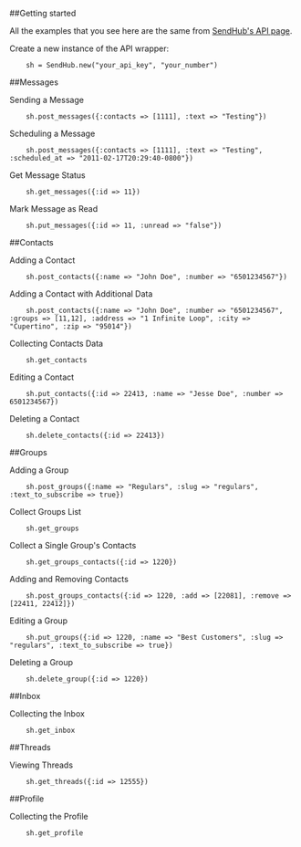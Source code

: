 ##Getting started

All the examples that you see here are the same from [SendHub's API page](http://apidocs.sendhub.com/).

Create a new instance of the API wrapper:

		sh = SendHub.new("your_api_key", "your_number")

##Messages

Sending a Message

		sh.post_messages({:contacts => [1111], :text => "Testing"})

Scheduling a Message

		sh.post_messages({:contacts => [1111], :text => "Testing", :scheduled_at => "2011-02-17T20:29:40-0800"})

Get Message Status

		sh.get_messages({:id => 11})

Mark Message as Read

		sh.put_messages({:id => 11, :unread => "false"})

##Contacts

Adding a Contact

		sh.post_contacts({:name => "John Doe", :number => "6501234567"})

Adding a Contact with Additional Data

		sh.post_contacts({:name => "John Doe", :number => "6501234567", :groups => [11,12], :address => "1 Infinite Loop", :city => "Cupertino", :zip => "95014"})

Collecting Contacts Data

		sh.get_contacts

Editing a Contact

		sh.put_contacts({:id => 22413, :name => "Jesse Doe", :number => 6501234567})

Deleting a Contact

		sh.delete_contacts({:id => 22413})

##Groups

Adding a Group

		sh.post_groups({:name => "Regulars", :slug => "regulars", :text_to_subscribe => true})

Collect Groups List

		sh.get_groups

Collect a Single Group's Contacts

		sh.get_groups_contacts({:id => 1220})
		
Adding and Removing Contacts
		
		sh.post_groups_contacts({:id => 1220, :add => [22081], :remove => [22411, 22412]})

Editing a Group

		sh.put_groups({:id => 1220, :name => "Best Customers", :slug => "regulars", :text_to_subscribe => true})

Deleting a Group

		sh.delete_group({:id => 1220})
		
##Inbox

Collecting the Inbox

		sh.get_inbox

##Threads

Viewing Threads

		sh.get_threads({:id => 12555})

##Profile

Collecting the Profile

		sh.get_profile
